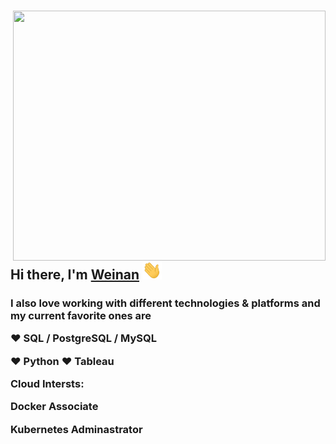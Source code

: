 
<br/><img align="right" width="500" height="400" src="https://user-images.githubusercontent.com/63275868/145219416-33b0b525-e07e-491d-a6bd-e8b890bd6fc7.gif" /> <br/>




<h2 align="left">Hi there, I'm <a href="https://www.linkedin.com/in/weinan-zhang/" target="_blank" rel="noopener noreferrer">Weinan</a> <img src="https://raw.githubusercontent.com/ABSphreak/ABSphreak/master/gifs/Hi.gif" height="30" /h2>
 

<h3 

I also love working with different technologies & platforms and my current favorite ones are

❤️ SQL / PostgreSQL / MySQL

❤️ Python
❤️ Tableau

Cloud Intersts: 

Docker Associate 

Kubernetes Adminastrator 

  


